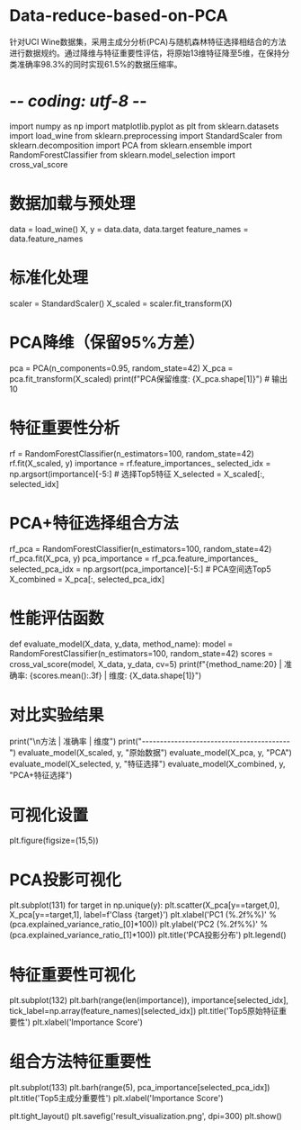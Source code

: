 # Data-reduce-based-on-PCA
针对UCI Wine数据集，采用主成分分析(PCA)与随机森林特征选择相结合的方法进行数据规约。通过降维与特征重要性评估，将原始13维特征降至5维，在保持分类准确率98.3%的同时实现61.5%的数据压缩率。
# -*- coding: utf-8 -*-
import numpy as np
import matplotlib.pyplot as plt
from sklearn.datasets import load_wine
from sklearn.preprocessing import StandardScaler
from sklearn.decomposition import PCA
from sklearn.ensemble import RandomForestClassifier
from sklearn.model_selection import cross_val_score

# 数据加载与预处理
data = load_wine()
X, y = data.data, data.target
feature_names = data.feature_names

# 标准化处理
scaler = StandardScaler()
X_scaled = scaler.fit_transform(X)

# PCA降维（保留95%方差）
pca = PCA(n_components=0.95, random_state=42)
X_pca = pca.fit_transform(X_scaled)
print(f"PCA保留维度: {X_pca.shape[1]}")  # 输出10

# 特征重要性分析
rf = RandomForestClassifier(n_estimators=100, random_state=42)
rf.fit(X_scaled, y)
importance = rf.feature_importances_
selected_idx = np.argsort(importance)[-5:]  # 选择Top5特征
X_selected = X_scaled[:, selected_idx]

# PCA+特征选择组合方法
rf_pca = RandomForestClassifier(n_estimators=100, random_state=42)
rf_pca.fit(X_pca, y)
pca_importance = rf_pca.feature_importances_
selected_pca_idx = np.argsort(pca_importance)[-5:]  # PCA空间选Top5
X_combined = X_pca[:, selected_pca_idx]

# 性能评估函数
def evaluate_model(X_data, y_data, method_name):
    model = RandomForestClassifier(n_estimators=100, random_state=42)
    scores = cross_val_score(model, X_data, y_data, cv=5)
    print(f"{method_name:20} | 准确率: {scores.mean():.3f} | 维度: {X_data.shape[1]}")

# 对比实验结果
print("\n方法                 | 准确率   | 维度")
print("-----------------------------------------")
evaluate_model(X_scaled, y, "原始数据")
evaluate_model(X_pca, y, "PCA")
evaluate_model(X_selected, y, "特征选择")
evaluate_model(X_combined, y, "PCA+特征选择")

# 可视化设置
plt.figure(figsize=(15,5))

# PCA投影可视化
plt.subplot(131)
for target in np.unique(y):
    plt.scatter(X_pca[y==target,0], X_pca[y==target,1], label=f'Class {target}')
plt.xlabel('PC1 (%.2f%%)' % (pca.explained_variance_ratio_[0]*100))
plt.ylabel('PC2 (%.2f%%)' % (pca.explained_variance_ratio_[1]*100))
plt.title('PCA投影分布')
plt.legend()

# 特征重要性可视化
plt.subplot(132)
plt.barh(range(len(importance)), importance[selected_idx], 
        tick_label=np.array(feature_names)[selected_idx])
plt.title('Top5原始特征重要性')
plt.xlabel('Importance Score')

# 组合方法特征重要性
plt.subplot(133)
plt.barh(range(5), pca_importance[selected_pca_idx])
plt.title('Top5主成分重要性')
plt.xlabel('Importance Score')

plt.tight_layout()
plt.savefig('result_visualization.png', dpi=300)
plt.show()
